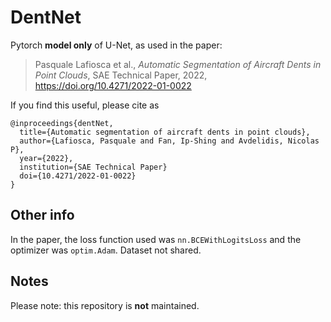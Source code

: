 # DentNet
Pytorch __model only__ of U-Net, as used in the paper:

> Pasquale Lafiosca et al., *Automatic Segmentation of Aircraft Dents in Point Clouds*, SAE Technical Paper, 2022, https://doi.org/10.4271/2022-01-0022

If you find this useful, please cite as
```
@inproceedings{dentNet,
  title={Automatic segmentation of aircraft dents in point clouds},
  author={Lafiosca, Pasquale and Fan, Ip-Shing and Avdelidis, Nicolas P},
  year={2022},
  institution={SAE Technical Paper}
  doi={10.4271/2022-01-0022}
}
```

## Other info
In the paper, the loss function used was `nn.BCEWithLogitsLoss` and the optimizer was `optim.Adam`.
Dataset not shared.

## Notes
Please note: this repository is __not__ maintained.
